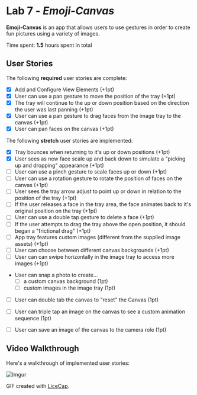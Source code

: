 # Lab 7 - *Emoji-Canvas*

**Emoji-Canvas** is an app that allows users to use gestures in order to create fun pictures using a variety of images.

Time spent: **1.5** hours spent in total

## User Stories

The following **required** user stories are complete:

- [X] Add and Configure View Elements (+1pt)
- [X] User can use a pan gesture to move the position of the tray (+1pt)
- [X] The tray will continue to the up or down position based on the direction the user was last panning (+1pt)
- [X] User can use a pan gesture to drag faces from the image tray to the canvas (+1pt)
- [X] User can pan faces on the canvas (+1pt)

The following **stretch** user stories are implemented:

- [X] Tray bounces when returning to it's up or down positions (+1pt)
- [X] User sees as new face scale up and back down to simulate a "picking up and dropping" appearance (+1pt)
- [ ] User can use a pinch gesture to scale faces up or down (+1pt)
- [ ] User can use a rotation gesture to rotate the position of faces on the canvas (+1pt)
- [ ] User sees the tray arrow adjust to point up or down in relation to the position of the tray (+1pt)
- [ ] If the user releases a face in the tray area, the face animates back to it's original position on the tray (+1pt)
- [ ] User can use a double tap gesture to delete a face (+1pt)
- [ ] If the user attempts to drag the tray above the open position, it should began a "frictional drag" (+1pt)
- [ ] App tray features custom images (different from the supplied image assets) (+1pt)
- [ ] User can choose between different canvas backgrounds (+1pt)
- [ ] User can can swipe horizontally in the image tray to access more images (+1pt)
- User can snap a photo to create...
   - [ ] a custom canvas background (1pt)
   - [ ] custom images in the image tray (1pt)
- [ ] User can double tab the canvas to "reset" the Canvas (1pt)
- [ ] User can triple tap an image on the canvas to see a custom animation sequence (1pt)
- [ ] User can save an image of the canvas to the camera role (1pt)


## Video Walkthrough

Here's a walkthrough of implemented user stories:

![Imgur]()

GIF created with [LiceCap](http://www.cockos.com/licecap/).
